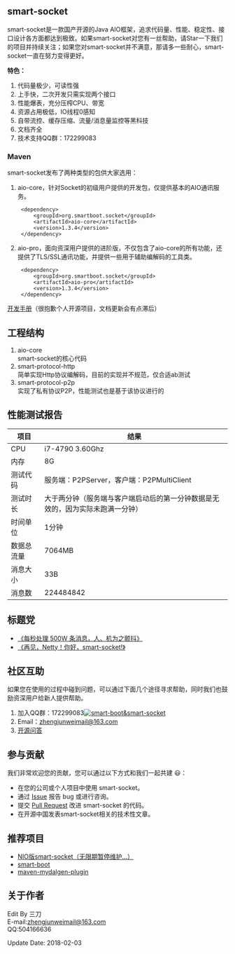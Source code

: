 ## smart-socket
smart-socket是一款国产开源的Java AIO框架，追求代码量、性能、稳定性、接口设计各方面都达到极致。如果smart-socket对您有一丝帮助，请Star一下我们的项目并持续关注；如果您对smart-socket并不满意，那请多一些耐心，smart-socket一直在努力变得更好。

**特色：**
1. 代码量极少，可读性强
2. 上手快，二次开发只需实现两个接口
3. 性能爆表，充分压榨CPU、带宽
4. 资源占用极低，IO线程0感知
5. 自带流控、缓存压缩、流量/消息量监控等黑科技
6. 文档齐全
7. 技术支持QQ群：172299083
### Maven
smart-socket发布了两种类型的包供大家选用：

1. aio-core，针对Socket的初级用户提供的开发包，仅提供基本的AIO通讯服务。
		
		<dependency>
		    <groupId>org.smartboot.socket</groupId>
		    <artifactId>aio-core</artifactId>
		    <version>1.3.4</version>
		</dependency>

2. aio-pro，面向资深用户提供的进阶版，不仅包含了aio-core的所有功能，还提供了TLS/SSL通讯功能，并提供一些用于辅助编解码的工具类。

	    <dependency>
	        <groupId>org.smartboot.socket</groupId>
	        <artifactId>aio-pro</artifactId>
	        <version>1.3.4</version>
	    </dependency>
   
 
 
[开发手册](http://smartsocket.mydoc.io/)（很抱歉个人开源项目，文档更新会有点滞后）

## 工程结构
1. aio-core		
smart-socket的核心代码
2. smart-protocol-http		
简单实现Http协议编解码，目前的实现并不规范，仅合适ab测试
3. smart-protocol-p2p	
实现了私有协议P2P，性能测试也是基于该协议进行的

## 性能测试报告

| 项目 | 结果 |
| --- | --- |
|CPU| i7-4790 3.60Ghz|
|内存| 8G|
|测试代码|服务端：P2PServer，客户端：P2PMultiClient|
|测试时长|大于两分钟（服务端与客户端启动后的第一分钟数据是无效的，因为实际未跑满一分钟）
|时间单位|1分钟|
|数据总流量|7064MB|
|消息大小|33B|
|消息数|224484842|

## 标题党
- [《每秒处理 500W 条消息，人、机为之颤抖》](https://www.oschina.net/news/90988/smart-socket-1-2-0-beta)
- [《再见，Netty！你好，smart-socket!》](https://www.oschina.net/news/90988/smart-socket-1-2-0-beta)

## 社区互助
如果您在使用的过程中碰到问题，可以通过下面几个途径寻求帮助，同时我们也鼓励资深用户给新人提供帮助。

1. 加入QQ群：172299083<a target="_blank" href="//shang.qq.com/wpa/qunwpa?idkey=3b5415f714c714616d15e86c1143d31855bffa01d3f73bfb2970c4575859436a"><img border="0" src="//pub.idqqimg.com/wpa/images/group.png" alt="smart-boot&amp;smart-socket" title="smart-boot&amp;smart-socket"></a>
2. Email：zhengjunweimail@163.com
3. [开源问答](https://www.oschina.net/question/tag/smart-socket)

## 参与贡献
我们非常欢迎您的贡献，您可以通过以下方式和我们一起共建 :smiley:：

- 在您的公司或个人项目中使用 smart-socket。
- 通过 [Issue](https://gitee.com/smartboot/smart-socket/issues) 报告 bug 或进行咨询。
- 提交 [Pull Request](https://gitee.com/smartboot/smart-socket/pulls) 改进 smart-socket 的代码。
- 在开源中国发表smart-socket相关的技术性文章。

## 推荐项目
- [NIO版smart-socket（无限期暂停维护...）](http://git.oschina.net/smartdms/smart-socket)
- [smart-boot](http://git.oschina.net/smartboot/smart-boot)
- [maven-mydalgen-plugin](http://git.oschina.net/smartboot/maven-mydalgen-plugin)

## 关于作者
Edit By 三刀  
E-mail:zhengjunweimail@163.com  
QQ:504166636

Update Date: 2018-02-03